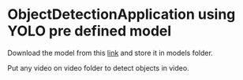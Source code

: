 # ObjectDetectionApplication using YOLO pre defined model


Download the model from this <a href="https://github.com/OlafenwaMoses/ImageAI/releases/download/1.0/yolo.h5">link</a> and store it in models folder.

Put any video on video folder to detect objects in video.
